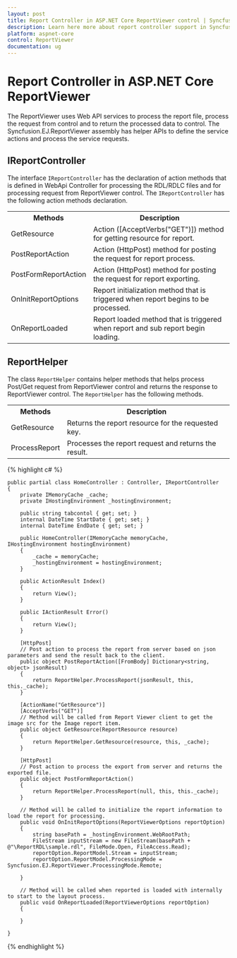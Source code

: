 ```yaml
---
layout: post
title: Report Controller in ASP.NET Core ReportViewer control | Syncfusion
description: Learn here more about report controller support in Syncfusion Essential ASP.NET Core ReportViewer Control, its elements, and more.
platform: aspnet-core
control: ReportViewer
documentation: ug
---
```


# Report Controller in ASP.NET Core ReportViewer

The ReportViewer uses Web API services to process the report file, process the request from control and to return the processed data to control. The Syncfusion.EJ.ReportViewer assembly has helper APIs to define the service actions and process the service requests. 

## IReportController

The interface `IReportController` has the declaration of action methods that is defined in WebApi Controller for processing the RDL/RDLC files and for processing request from ReportViewer control. The `IReportController` has the following action methods declaration. 

<table>
<tr>
<th>
Methods</th><th>
Description</th></tr>
<tr>
<td>
GetResource</td><td>
Action ([AcceptVerbs("GET")]) method for getting resource for report. </td></tr>
<tr>
<td>
PostReportAction</td><td>
Action (HttpPost) method for posting the request for report process. </td></tr>
<tr>
<td>
PostFormReportAction</td><td>
Action (HttpPost) method for posting the request for report exporting. </td></tr>
<tr>
<td>
OnInitReportOptions</td><td>
Report initialization method that is triggered when report begins to be processed.</td></tr>
<tr>
<td>
OnReportLoaded</td><td>
Report loaded method that is triggered when report and sub report begin loading.</td></tr>
</table>

## ReportHelper

The class `ReportHelper` contains helper methods that helps process Post/Get request from ReportViewer control and returns the response to ReportViewer control. The `ReportHelper` has the following methods. 

<table>
<tr>
<th>
Methods</th><th>
Description</th></tr>
<tr>
<td>
GetResource</td><td>
Returns the report resource for the requested key.</td></tr>
<tr>
<td>
ProcessReport</td><td>
Processes the report request and returns the result.</td></tr>
</table>


{% highlight c# %}

    public partial class HomeController : Controller, IReportController
    {
        private IMemoryCache _cache;
        private IHostingEnvironment _hostingEnvironment;

        public string tabcontol { get; set; }
        internal DateTime StartDate { get; set; }
        internal DateTime EndDate { get; set; }

        public HomeController(IMemoryCache memoryCache, IHostingEnvironment hostingEnvironment)
        {
            _cache = memoryCache;
            _hostingEnvironment = hostingEnvironment;
        }

        public ActionResult Index()
        {
            return View();
        }

        public IActionResult Error()
        {
            return View();
        }

        [HttpPost]
        // Post action to process the report from server based on json parameters and send the result back to the client.
        public object PostReportAction([FromBody] Dictionary<string, object> jsonResult)
        {
            return ReportHelper.ProcessReport(jsonResult, this, this._cache);
        }
               
        [ActionName("GetResource")]
        [AcceptVerbs("GET")]
        // Method will be called from Report Viewer client to get the image src for the Image report item.
        public object GetResource(ReportResource resource)
        {
            return ReportHelper.GetResource(resource, this, _cache);
        }

        [HttpPost]
        // Post action to process the export from server and returns the exported file.
        public object PostFormReportAction()
        {
            return ReportHelper.ProcessReport(null, this, this._cache);
        }

        // Method will be called to initialize the report information to load the report for processing.
        public void OnInitReportOptions(ReportViewerOptions reportOption)
        {
            string basePath = _hostingEnvironment.WebRootPath;
            FileStream inputStream = new FileStream(basePath + @"\ReportRDL\sample.rdl", FileMode.Open, FileAccess.Read);
            reportOption.ReportModel.Stream = inputStream;
            reportOption.ReportModel.ProcessingMode = Syncfusion.EJ.ReportViewer.ProcessingMode.Remote;

        }

        // Method will be called when reported is loaded with internally to start to the layout process.
        public void OnReportLoaded(ReportViewerOptions reportOption)
        {
                    
        }        

    }

{% endhighlight %}



